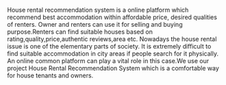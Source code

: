 House rental recommendation system is a online platform which recommend best accommodation within affordable price, desired qualities of renters. Owner and renters can use it for selling and buying purpose.Renters can find suitable houses based on rating,quality,price,authentic reviews,area etc.
Nowadays the house rental issue is one of the elementary parts of society. It is extremely difficult to find suitable accommodation in city areas if people search for it physically. An online common platform can play a vital role in this case.We use our project House Rental Recommendation System which is a comfortable way for house tenants and owners.


